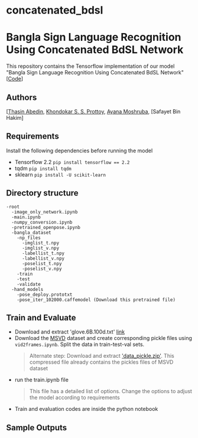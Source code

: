 # concatenated_bdsl

# Bangla Sign Language Recognition Using Concatenated BdSL Network
This repository contains the Tensorflow implementation of our model "Bangla Sign Language Recognition Using Concatenated BdSL Network" <br>
[[Code](https://github.com/orvee-17/concatenated_bdsl)] 

<!-- ![Main Model](sample_pictures/main.png "SSVC Architecture")
 -->
## Authors
  [[Thasin Abedin](https://github.com/orvee-17), [Khondokar S. S. Prottoy](), [Ayana Moshruba](), [Safayet Bin Hakim]

## Requirements
Install the following dependencies before running the model
  - Tensorflow 2.2 `pip install tensorflow == 2.2`
  - tqdm `pip install tqdm`
  - sklearn `pip install -U scikit-learn`

## Directory structure
```
-root
  -image_only_network.ipynb
  -main.ipynb
  -numpy_conversion.ipynb
  -pretrained_openpose.ipynb
  -bangla_dataset
    -np_files
      -imglist_t.npy
      -imglist_v.npy
      -labellist_t.npy
      -labellist_v.npy
      -poselist_t.npy
      -poselist_v.npy      
    -train
    -test
    -validate
  -hand_models
    -pose_deploy.prototxt
    -pose_iter_102000.caffemodel (Download this pretrained file)
```

## Train and Evaluate
  - Download and extract 'glove.6B.100d.txt' [link](https://nlp.stanford.edu/projects/glove/)
  - Download the [MSVD](https://www.microsoft.com/en-us/download/details.aspx?id=52422&from=https%3A%2F%2Fresearch.microsoft.com%2Fen-us%2Fdownloads%2F38cf15fd-b8df-477e-a4e4-a4680caa75af%2F) dataset and create corresponding pickle files using `vid2frames.ipynb`. Split the data in train-test-val sets.
    > Alternate step: Download and extract ['data_pickle.zip'](https://drive.google.com/file/d/1Srqr1-J8psWae12dyMxsV4pDSNOi41UF/view?usp=sharing). This compressed file already contains the pickles files of MSVD dataset
  - run the train.ipynb file
    > This file has a detailed list of options. Change the options to adjust the model according to requirements
  - Train and evaluation codes are inside the python notebook

## Sample Outputs
<!-- ![](sample_pictures/A1_1.png "sample result 1")<br>
SSVC: "A woman is cutting a piece of meat" <br>
GT: "a woman is cutting into the fatty areas of a pork chop" <br>
SS score: 1.0, BLEU1: 1.0, BLEU2: 1.0, BLEU3: 1.0, BLEU4: 1.0<br>

![](sample_pictures/A1_2.png "sample result 2")<br>
SSVC: "A person is slicing tomato" <br>
GT: "Someone wearing blue rubber gloves is slicing a tomato with a large knife" <br>
SS score: 0.825, BLEU1: 1.0, BLEU2: 1.0, BLEU3: 1.0, BLEU4: 1.0<br>


![](sample_pictures/A1_3.png "sample result 3")<br>
SSVC: "A woman is cutting a piece of meat" <br>
GT: "a woman is cutting into the fatty areas of a pork chop" <br>
SS score: 0.94, BLEU1: 1.0, BLEU2: 0.84, BLEU3: 0.61, BLEU4: 0.0<br>
 -->
